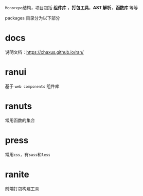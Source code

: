 `Monorepo`结构，项目包括 **组件库** ，**打包工具**，**AST 解析**，**函数库** 等等

packages 目录分为以下部分

# docs

说明文档：https://chaxus.github.io/ran/

# ranui

基于 `web components` 组件库

# ranuts

常用函数的集合

# press

常用`css`，有`sass`和`less`

# ranite

前端打包构建工具
